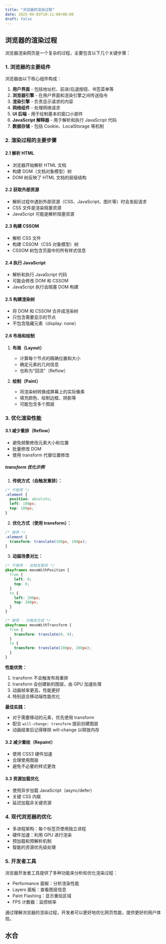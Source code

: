```yaml
---
title: "浏览器的渲染过程"
date: 2025-04-03T10:11:08+08:00
draft: false
---
```


## 浏览器的渲染过程

浏览器渲染网页是一个复杂的过程，主要包含以下几个关键步骤：

### 1. 浏览器的主要组件

浏览器由以下核心组件构成：

1. **用户界面** - 包括地址栏、前进/后退按钮、书签菜单等
2. **浏览器引擎** - 在用户界面和渲染引擎之间传送指令
3. **渲染引擎** - 负责显示请求的内容
4. **网络组件** - 处理网络请求
5. **UI 后端** - 用于绘制基本的窗口小部件
6. **JavaScript 解释器** - 用于解析和执行 JavaScript 代码
7. **数据存储** - 包括 Cookie、LocalStorage 等机制

### 2. 渲染过程的主要步骤

#### 2.1 解析 HTML

- 浏览器开始解析 HTML 文档
- 构建 DOM（文档对象模型）树
- DOM 树反映了 HTML 文档的层级结构

#### 2.2 获取外部资源

- 解析过程中遇到外部资源（CSS、JavaScript、图片等）时会发起请求
- CSS 文件是渲染阻塞资源
- JavaScript 可能是解析阻塞资源

#### 2.3 构建 CSSOM

- 解析 CSS 文件
- 构建 CSSOM（CSS 对象模型）树
- CSSOM 树包含页面中的所有样式信息

#### 2.4 执行 JavaScript

- 解析和执行 JavaScript 代码
- 可能会修改 DOM 和 CSSOM
- JavaScript 执行会阻塞 DOM 构建

#### 2.5 构建渲染树

- 将 DOM 和 CSSOM 合并成渲染树
- 只包含需要显示的节点
- 不包含隐藏元素（display: none）

#### 2.6 布局和绘制

1. **布局（Layout）**

   - 计算每个节点的精确位置和大小
   - 确定元素的几何信息
   - 也称为"回流"（Reflow）

2. **绘制（Paint）**
   - 将渲染树转换成屏幕上的实际像素
   - 填充颜色、绘制边框、阴影等
   - 可能包含多个图层

### 3. 优化渲染性能

#### 3.1 减少重排（Reflow）

- 避免频繁修改元素大小和位置
- 批量修改 DOM
- 使用 transform 代替位置修改

##### transform 优化示例

1. **传统方式（会触发重排）：**

```css
/* 不推荐 */
.element {
  position: absolute;
  left: 100px;
  top: 100px;
}
```

2. **优化方式（使用 transform）：**

```css
/* 推荐 */
.element {
  transform: translate(100px, 100px);
}
```

3. **动画场景对比：**

```css
/* 不推荐 - 会触发重排 */
@keyframes moveWithPosition {
  from {
    left: 0;
    top: 0;
  }
  to {
    left: 200px;
    top: 200px;
  }
}

/* 推荐 - 仅触发合成 */
@keyframes moveWithTransform {
  from {
    transform: translate(0, 0);
  }
  to {
    transform: translate(200px, 200px);
  }
}
```

**性能优势：**

1. transform 不会触发布局重排
2. transform 会创建新的图层，由 GPU 加速处理
3. 动画帧率更高，性能更好
4. 特别适合移动端性能优化

**最佳实践：**

- 对于需要移动的元素，优先使用 transform
- 配合 `will-change: transform` 提前创建图层
- 动画结束后记得移除 will-change 以释放内存

#### 3.2 减少重绘（Repaint）

- 使用 CSS3 硬件加速
- 合理使用图层
- 避免不必要的样式更改

#### 3.3 资源加载优化

- 使用异步加载 JavaScript（async/defer）
- 关键 CSS 内联
- 延迟加载非关键资源

### 4. 现代浏览器的优化

- 多进程架构：每个标签页使用独立进程
- 硬件加速：利用 GPU 进行渲染
- 预加载和预解析机制
- 智能的资源优先级处理

### 5. 开发者工具

浏览器开发者工具提供了多种功能来分析和优化渲染过程：

- Performance 面板：分析渲染性能
- Layers 面板：查看图层信息
- Paint Flashing：显示重绘区域
- FPS 计数器：监控帧率

通过理解浏览器的渲染过程，开发者可以更好地优化网页性能，提供更好的用户体验。

## 水合
